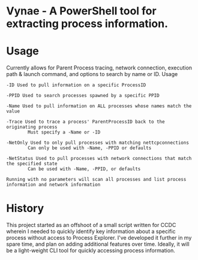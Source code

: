 # Vynae - A PowerShell tool for extracting process information.
# Usage
Currently allows for Parent Process tracing, network connection, execution path & launch command, and options to search by name or ID.
Usage

    -ID Used to pull information on a specific ProcessID
    
    -PPID Used to search processes spawned by a specific PPID

    -Name Used to pull information on ALL processes whose names match the value

    -Trace Used to trace a process' ParentProcessID back to the originating process
            Must specify a -Name or -ID

    -NetOnly Used to only pull processes with matching nettcpconnections
            Can only be used with -Name, -PPID or defaults
    
    -NetStatus Used to pull processes with network connections that match the specified state
            Can be used with -Name, -PPID, or defaults

    Running with no parameters will scan all processes and list process information and network information
# History
This project started as an offshoot of a small script written for CCDC wherein I needed to quickly identify key information about a specific process without access to Process Explorer. I've developed it further in my spare time, and plan on adding additional features over time. Ideally, it will be a light-weight CLI tool for quickly accessing process information.


